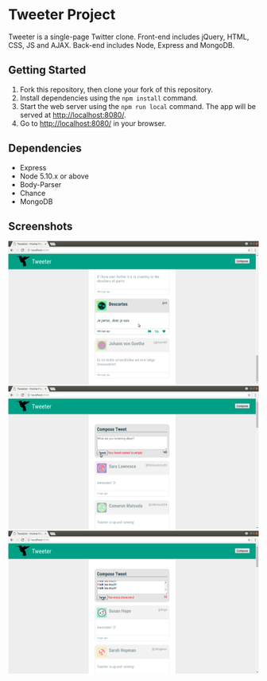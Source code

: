 # Tweeter Project

Tweeter is a single-page Twitter clone. Front-end includes jQuery, HTML, CSS, JS and AJAX. Back-end includes Node, Express and MongoDB.

## Getting Started

1. Fork this repository, then clone your fork of this repository.
2. Install dependencies using the `npm install` command.
3. Start the web server using the `npm run local` command. The app will be served at <http://localhost:8080/>.
4. Go to <http://localhost:8080/> in your browser.

## Dependencies

- Express
- Node 5.10.x or above
- Body-Parser
- Chance
- MongoDB

## Screenshots

![Focusing on tweet when mouse is hovering over it.](https://github.com/veely/tweeter/blob/master/docs/hover-tweet.png?raw=true)
![Error when user doesn't enter anything and clicks tweet.](https://github.com/veely/tweeter/blob/master/docs/no-input.png?raw=true)
![Error when user tries to enter too much in the tweet box.](https://github.com/veely/tweeter/blob/master/docs/too-many-characters.png)